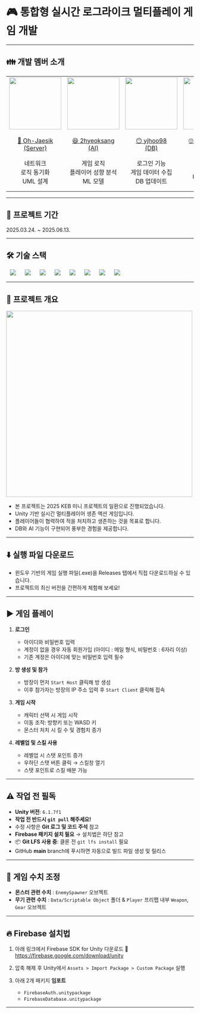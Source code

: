 # 🎮 통합형 실시간 로그라이크 멀티플레이 게임 개발

---

## 👪 개발 멤버 소개

<table>
  <tr>
    <td height="140px" align="center">
      <a href="https://github.com/Oh-Jaesik">
        <img src="https://github.com/Oh-Jaesik.png?size=140" width="140px" /><br><br>
        👑 Oh-Jaesik<br>(Server)
      </a>
    </td>
    <td height="140px" align="center">
      <a href="https://github.com/2hyeoksang">
        <img src="https://github.com/2hyeoksang.png?size=140" width="140px" /><br><br>
        😆 2hyeoksang<br>(AI)
      </a>
    </td>
    <td height="140px" align="center">
      <a href="https://github.com/yjhoo98">
        <img src="https://github.com/yjhoo98.png?size=140" width="140px" /><br><br>
        😶 yjhoo98<br>(DB)
      </a>
    </td>
    <td height="140px" align="center">
      <a href="https://github.com/geeeeeonho">
        <img src="https://github.com/geeeeeonho.png?size=140" width="140px" /><br><br>
        🙄 geeeeeonho<br>(Client)
      </a>
    </td>
    <td height="140px" align="center">
      <a href="https://github.com/haeun91">
        <img src="https://github.com/haeun91.png?size=140" width="140px" /><br><br>
        😊 haeun91<br>(DevOps)
      </a>
    </td>
  </tr>
  <tr>
    <td align="center">네트워크<br/>로직 동기화<br/>UML 설계</td>
    <td align="center">게임 로직<br/>플레이어 성향 분석<br/>ML 모델</td>
    <td align="center">로그인 기능<br/>게임 데이터 수집<br/>DB 업데이트</td>
    <td align="center">맵 구조<br/>UI/HUD 구현</td>
    <td align="center">CI/CD 구현<br/>자동화 빌드<br/>배포 환경<br/>UML 설계</td>
  </tr>
</table>

---

## 📅 프로젝트 기간

2025.03.24. ~ 2025.06.13.

---

## 🛠️ 기술 스택

<img src="https://img.shields.io/badge/C%23-239120?style=for-the-badge&logo=c-sharp&logoColor=white" style="height : auto; margin-left : 10px; margin-right : 10px;"/>
<img src="https://img.shields.io/badge/Python-3776AB?style=for-the-badge&logo=python&logoColor=white" style="height : auto; margin-left : 10px; margin-right : 10px;"/>
<img src="https://img.shields.io/badge/Unity-20232A?style=for-the-badge&logo=unity&logoColor=white" style="height : auto; margin-left : 10px; margin-right : 10px;"/>
<img src="https://img.shields.io/badge/Mirror-000000?style=for-the-badge&logoColor=white" style="height : auto; margin-left : 10px; margin-right : 10px;"/>
<img src="https://img.shields.io/badge/Firebase-FFCA28?style=for-the-badge&logo=firebase&logoColor=black" style="height : auto; margin-left : 10px; margin-right : 10px;"/>
<img src="https://img.shields.io/badge/Git%20LFS-F05032?style=for-the-badge&logo=git&logoColor=white" style="height : auto; margin-left : 10px; margin-right : 10px;"/>
<img src="https://img.shields.io/badge/GitHub%20Actions-2671E5?style=for-the-badge&logo=github-actions&logoColor=white" style="height : auto; margin-left : 10px; margin-right : 10px;"/>
<img src="https://img.shields.io/badge/scikit--learn-F7931E?style=for-the-badge&logo=scikit-learn&logoColor=white" style="height : auto; margin-left : 10px; margin-right : 10px;"/>

---

## 📝 프로젝트 개요
<img src="https://github.com/user-attachments/assets/c17d554a-25af-43a9-b586-749ed558388c" width="500"/>


- 본 프로젝트는 2025 KEB 미니 프로젝트의 일환으로 진행되었습니다.
- Unity 기반 실시간 멀티플레이어 생존 액션 게임입니다.
- 플레이어들이 협력하여 적을 처치하고 생존하는 것을 목표로 합니다.
- DB와 AI 기능이 구현되어 풍부한 경험을 제공합니다.


---

## ⬇️ 실행 파일 다운로드

- 윈도우 기반의 게임 실행 파일(.exe)을 Releases 탭에서 직접 다운로드하실 수 있습니다.
- 프로젝트의 최신 버전을 간편하게 체험해 보세요!

---

## ▶️ 게임 플레이

1.  **로그인**
    -   아이디와 비밀번호 입력
    -   계정이 없을 경우 자동 회원가입 (아이디 : 메일 형식, 비밀번호 : 6자리 이상)
    -   기존 계정은 아이디에 맞는 비밀번호 입력 필수

2.  **방 생성 및 참가**
    -   방장이 먼저 `Start Host` 클릭해 방 생성
    -   이후 참가자는 방장의 IP 주소 입력 후 `Start Client` 클릭해 접속

4.  **게임 시작**
    -   캐릭터 선택 시 게임 시작
    -   이동 조작: 방향키 또는 WASD 키
    -   몬스터 처치 시 킬 수 및 경험치 증가

5.  **레벨업 및 스킬 사용**
    -   레벨업 시 스탯 포인트 증가
    -   우하단 스탯 버튼 클릭 → 스킬창 열기
    -   스탯 포인트로 스킬 배분 가능

---

## ⚠️ 작업 전 필독

-   **Unity 버전**: `6.1.7f1`
-   **작업 전 반드시 `git pull` 해주세요!**
-   수정 사항은 **Git 로그 및 코드 주석** 참고
-   **Firebase 패키지 설치 필요** → 설치법은 하단 참고
-   📦 **Git LFS 사용 중**: 클론 전 `git lfs install` 필요
-   GitHub **main** branch에 푸시하면 자동으로 빌드 파일 생성 및 릴리스

---

## 🔧 게임 수치 조정

-   **몬스터 관련 수치** : `EnemySpawner` 오브젝트
-   **무기 관련 수치** :
    `Data/Scriptable Object` 폴더 &
    `Player` 프리팹 내부 `Weapon`, `Gear` 오브젝트

---

## 🔥 Firebase 설치법

1.  아래 링크에서 Firebase SDK for Unity 다운로드
    🔗 https://firebase.google.com/download/unity

2.  압축 해제 후 Unity에서
    `Assets > Import Package > Custom Package` 실행

3.  아래 2개 패키지 **임포트**
    -   `FirebaseAuth.unitypackage`
    -   `FirebaseDatabase.unitypackage`

---
